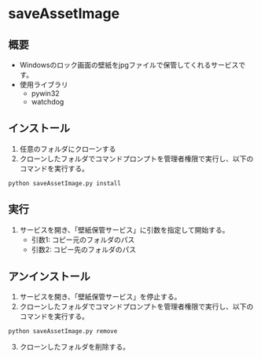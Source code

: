 # saveAssetImage

## 概要

- Windowsのロック画面の壁紙をjpgファイルで保管してくれるサービスです。
- 使用ライブラリ
  - pywin32
  - watchdog

## インストール

1. 任意のフォルダにクローンする
2. クローンしたフォルダでコマンドプロンプトを管理者権限で実行し、以下のコマンドを実行する。
```
python saveAssetImage.py install
```

## 実行

1. サービスを開き、「壁紙保管サービス」に引数を指定して開始する。
    - 引数1: コピー元のフォルダのパス
    - 引数2: コピー先のフォルダのパス

## アンインストール

1. サービスを開き、「壁紙保管サービス」を停止する。
2. クローンしたフォルダでコマンドプロンプトを管理者権限で実行し、以下のコマンドを実行する。
```
python saveAssetImage.py remove
```
3. クローンしたフォルダを削除する。